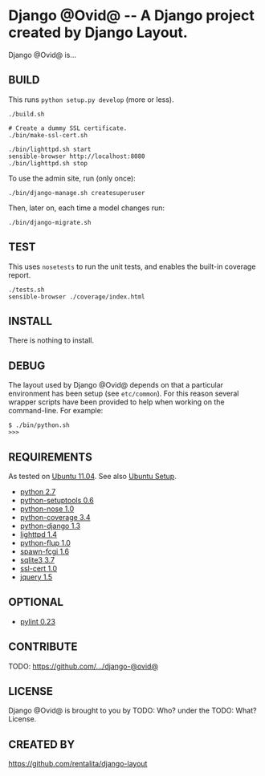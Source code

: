 Django @Ovid@ -- A Django project created by Django Layout.
===

Django @Ovid@ is...

## BUILD

This runs `python setup.py develop` (more or less).

    ./build.sh

    # Create a dummy SSL certificate.
    ./bin/make-ssl-cert.sh

    ./bin/lighttpd.sh start
    sensible-browser http://localhost:8080
    ./bin/lighttpd.sh stop

To use the admin site, run (only once):

    ./bin/django-manage.sh createsuperuser

Then, later on, each time a model changes run:

    ./bin/django-migrate.sh

## TEST

This uses `nosetests` to run the unit tests, and enables the built-in
coverage report.

    ./tests.sh
    sensible-browser ./coverage/index.html

## INSTALL

There is nothing to install.

## DEBUG

The layout used by Django @Ovid@ depends on that a particular
environment has been setup (see `etc/common`). For this reason several
wrapper scripts have been provided to help when working on the
command-line. For example:

    $ ./bin/python.sh
    >>>

## REQUIREMENTS

As tested on [Ubuntu 11.04](http://ubuntu.com/). See also [Ubuntu
Setup](https://github.com/rentalita/ubuntu-setup).

 * [python 2.7](http://www.python.org/)
 * [python-setuptools 0.6](http://packages.python.org/distribute/)
 * [python-nose 1.0](http://code.google.com/p/python-nose/)
 * [python-coverage 3.4](http://nedbatchelder.com/code/coverage/)
 * [python-django 1.3](http://www.djangoproject.com/)
 * [lighttpd 1.4](http://www.lighttpd.net/)
 * [python-flup 1.0](http://www.saddi.com/software/flup/)
 * [spawn-fcgi 1.6](http://redmine.lighttpd.net/projects/spawn-fcgi)
 * [sqlite3 3.7](http://www.sqlite.org/)
 * [ssl-cert 1.0](http://www.openssl.org/)
 * [jquery 1.5](http://www.jquery.com/)

## OPTIONAL

 * [pylint 0.23](http://www.logilab.org/project/pylint)

## CONTRIBUTE

TODO: https://github.com/.../django-@ovid@

## LICENSE

Django @Ovid@ is brought to you by TODO: Who? under the TODO: What?
License.

## CREATED BY

https://github.com/rentalita/django-layout
